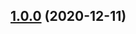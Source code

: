 ## [1.0.0](https://github.com/team-telnyx/webrtc/compare/react-client/v1.0.0...react-client/v1.0.0) (2020-12-11)

